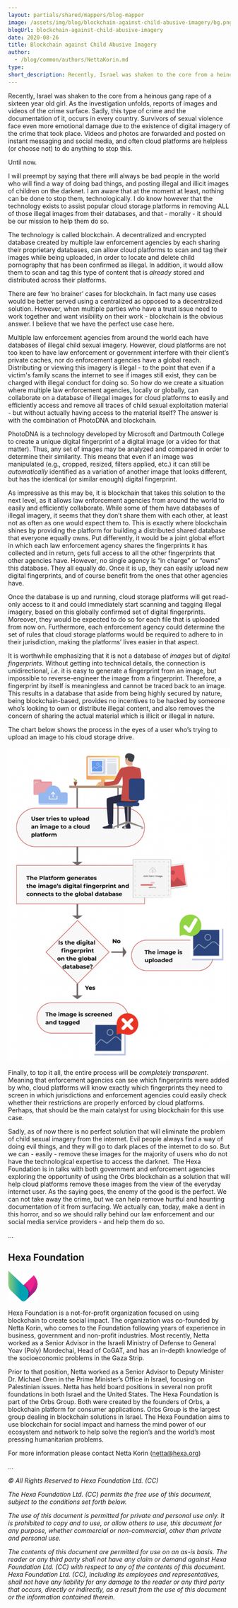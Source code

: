 ```yaml
---
layout: partials/shared/mappers/blog-mapper
image: /assets/img/blog/blockchain-against-child-abusive-imagery/bg.png
blogUrl: blockchain-against-child-abusive-imagery
date: 2020-08-26
title: Blockchain against Child Abusive Imagery
author:
  - /blog/common/authors/NettaKorin.md
type:
short_description: Recently, Israel was shaken to the core from a heinous gang rape of a sixteen year old girl. As the investigation unfolds, reports of images and videos of the crime surface. Sadly, this type of crime and the documentation of it, occurs in every country. Survivors of sexual violence face even more emotional damage due to the existence of digital imagery of the crime that took place. Videos and photos are forwarded and posted on instant messaging and social media, and often cloud platforms are helpless (or choose not) to do anything to stop this.
---
```


Recently, Israel was shaken to the core from a heinous gang rape of a sixteen year old girl. As the investigation unfolds, reports of images and videos of the crime surface. Sadly, this type of crime and the documentation of it, occurs in every country. Survivors of sexual violence face even more emotional damage due to the existence of digital imagery of the crime that took place. Videos and photos are forwarded and posted on instant messaging and social media, and often cloud platforms are helpless (or choose not) to do anything to stop this.

Until now.

I will preempt by saying that there will always be bad people in the world who will find a way of doing bad things, and posting illegal and illicit images of children on the darknet. I am aware that at the moment at least, nothing can be done to stop them, technologically. I do know however that the technology exists to assist popular cloud storage platforms in removing ALL of those illegal images from their databases, and that - morally - it should be our mission to help them do so.

The technology is called blockchain. A decentralized and encrypted database created by multiple law enforcement agencies by each sharing their proprietary databases, can allow cloud platforms to scan and tag their images while being uploaded, in order to locate and delete child pornography that has been confirmed as illegal. In addition, it would allow them to scan and tag this type of content that is _already_ stored and distributed across their platforms.

There are few ‘no brainer’ cases for blockchain. In fact many use cases would be better served using a centralized as opposed to a decentralized solution. However, when multiple parties who have a trust issue need to work together and want visibility on their work - blockchain is the obvious answer. I believe that we have the perfect use case here.

Multiple law enforcement agencies from around the world each have databases of illegal child sexual imagery. However, cloud platforms are not too keen to have law enforcement or government interfere with their client’s private caches, nor do enforcement agencies have a global reach. Distributing or viewing this imagery is illegal - to the point that even if a victim's family scans the internet to see if images still exist, they can be charged with illegal conduct for doing so. So how do we create a situation where multiple law enforcement agencies, locally or globally, can collaborate on a database of illegal images for cloud platforms to easily and efficiently access and remove all traces of child sexual exploitation material - but without actually having access to the material itself? The answer is with the combination of PhotoDNA and blockchain.

PhotoDNA is a technology developed by Microsoft and Dartmouth College to create a unique digital fingerprint of a digital image (or a video for that matter). Thus, any set of images may be analyzed and compared in order to determine their similarity. This means that even if an image was manipulated (e.g., cropped, resized, filters applied, etc.) it can still be _automatically_ identified as a variation of another image that looks different, but has the identical (or similar enough) digital fingerprint.

As impressive as this may be, it is blockchain that takes this solution to the next level, as it allows law enforcement agencies from around the world to easily and efficiently collaborate. While some of them have databases of illegal imagery, it seems that they don’t share them with each other, at least not as often as one would expect them to. This is exactly where blockchain shines by providing the platform for building a distributed shared database that everyone equally owns. Put differently, it would be a joint global effort in which each law enforcement agency shares the fingerprints it has collected and in return, gets full access to all the other fingerprints that other agencies have. However, no single agency is “in charge” or “owns” this database. They all equally do. Once it is up, they can easily upload new digital fingerprints, and of course benefit from the ones that other agencies have.

Once the database is up and running, cloud storage platforms will get read-only access to it and could immediately start scanning and tagging illegal imagery, based on this globally confirmed set of digital fingerprints. Moreover, they would be expected to do so for each file that is uploaded from now on. Furthermore, each enforcement agency could determine the set of rules that cloud storage platforms would be required to adhere to in their jurisdiction, making the platforms’ lives easier in that aspect.

It is worthwhile emphasizing that it is not a database of _images_ but of _digital fingerprints_. Without getting into technical details, the connection is unidirectional, _i.e._ it is easy to generate a fingerprint from an image, but impossible to reverse-engineer the image from a fingerprint. Therefore, a fingerprint by itself is meaningless and cannot be traced back to an image. This results in a database that aside from being highly secured by nature, being blockchain-based, provides no incentives to be hacked by someone who’s looking to own or distribute illegal content, and also removes the concern of sharing the actual material which is illicit or illegal in nature.

The chart below shows the process in the eyes of a user who’s trying to upload an image to his cloud storage drive.

![](/assets/img/blog/blockchain-against-child-abusive-imagery/blockchain-imagery-732x1030.png)

Finally, to top it all, the entire process will be _completely transparent_. Meaning that enforcement agencies can see which fingerprints were added by who, cloud platforms will know exactly which fingerprints they need to screen in which jurisdictions and enforcement agencies could easily check whether their restrictions are properly enforced by cloud platforms. Perhaps, that should be the main catalyst for using blockchain for this use case.

Sadly, as of now there is no perfect solution that will eliminate the problem of child sexual imagery from the internet. Evil people always find a way of doing evil things, and they will go to dark places of the internet to do so. But we can - easily - remove these images for the majority of users who do not have the technological expertise to access the darknet.  The Hexa Foundation is in talks with both government and enforcement agencies exploring the opportunity of using the Orbs blockchain as a solution that will help cloud platforms remove these images from the view of the everyday internet user. As the saying goes, the enemy of the good is the perfect. We can not take away the crime, but we can help remove hurtful and haunting documentation of it from surfacing. We actually can, today, make a dent in this horror, and so we should rally behind our law enforcement and our social media service providers - and help them do so.

...

## Hexa Foundation

![](/assets/img/blog/blockchain-against-child-abusive-imagery/hexa-foundation.ivon-png-copy11.png)

Hexa Foundation is a not-for-profit organization focused on using blockchain to create social impact. The organization was co-founded by Netta Korin, who comes to the Foundation following years of experience in business, government and non-profit industries. Most recently, Netta worked as a Senior Advisor in the Israeli Ministry of Defense to General Yoav (Poly) Mordechai, Head of CoGAT, and has an in-depth knowledge of the socioeconomic problems in the Gaza Strip.

Prior to that position, Netta worked as a Senior Advisor to Deputy Minister Dr. Michael Oren in the Prime Minister’s Office in Israel, focusing on Palestinian issues. Netta has held board positions in several non profit foundations in both Israel and the United States. The Hexa Foundation is part of the Orbs Group. Both were created by the founders of Orbs, a blockchain platform for consumer applications. Orbs Group is the largest group dealing in blockchain solutions in Israel. The Hexa Foundation aims to use blockchain for social impact and harness the mind power of our ecosystem and network to help solve the region’s and the world’s most pressing humanitarian problems.

For more information please contact Netta Korin ([netta@hexa.org](mailto:netta@hexa.org))

...

_© All Rights Reserved to Hexa Foundation Ltd. (CC)_

_The Hexa Foundation Ltd. (CC) permits the free use of this document, subject to the conditions set forth below._

_The use of this document is permitted for private and personal use only. It is prohibited to copy and to use, or allow others to use, this document for any purpose, whether commercial or non-commercial, other than private and personal use._

_The contents of this document are permitted for use on an as-is basis. The reader or any third party shall not have any claim or demand against Hexa Foundation Ltd. (CC) with respect to any of the contents of this document. Hexa Foundation Ltd. (CC), including its employees and representatives, shall not have any liability for any damage to the reader or any third party that occurs, directly or indirectly, as a result from the use of this document or the information contained therein._
